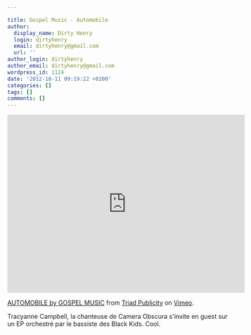 ```yaml
---

title: Gospel Music - Automobile
author:
  display_name: Dirty Henry
  login: dirtyhenry
  email: dirtyhenry@gmail.com
  url: ''
author_login: dirtyhenry
author_email: dirtyhenry@gmail.com
wordpress_id: 1124
date: '2012-10-11 09:19:22 +0200'
categories: []
tags: []
comments: []
---
```

<iframe src="http://player.vimeo.com/video/15877206?title=0&amp;byline=0&amp;portrait=0&amp;color=ffffff" width="540" height="405" frameborder="0" webkitAllowFullScreen mozallowfullscreen allowFullScreen></iframe> <p><a href="http://vimeo.com/15877206">AUTOMOBILE by GOSPEL MUSIC</a> from <a href="http://vimeo.com/user3000924">Triad Publicity</a> on <a href="http://vimeo.com">Vimeo</a>.</p>

Tracyanne Campbell, la chanteuse de Camera Obscura s'invite en guest sur un EP orchestré par le bassiste des Black Kids. Cool.
